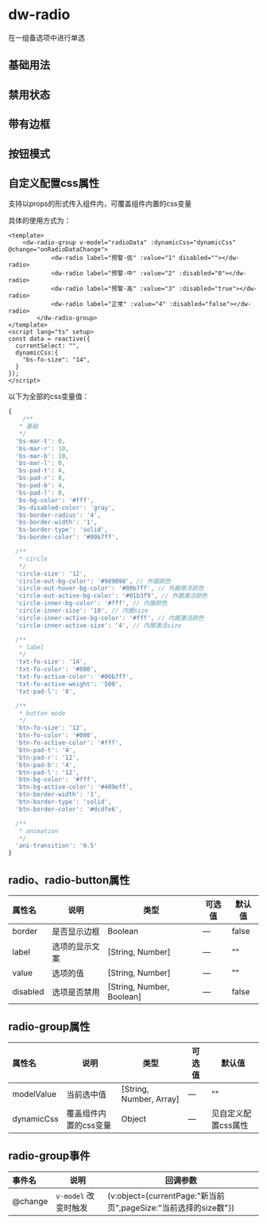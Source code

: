 # dw-radio

在一组备选项中进行单选

## 基础用法

<radio-base></radio-base>

## 禁用状态

<radio-disabled></radio-disabled>

## 带有边框

<radio-border></radio-border>

## 按钮模式

<radio-button></radio-button>

## 自定义配置css属性

支持以props的形式传入组件内，可覆盖组件内置的css变量

具体的使用方式为：
```vue
<template>
    <dw-radio-group v-model="radioData" :dynamicCss="dynamicCss" @change="onRadioDataChange">
			<dw-radio label="预警-低" :value="1" disabled=""></dw-radio>
			<dw-radio label="预警-中" :value="2" :disabled="0"></dw-radio>
			<dw-radio label="预警-高" :value="3" :disabled="true"></dw-radio>
			<dw-radio label="正常" :value="4" :disabled="false"></dw-radio>
		</dw-radio-group>
</template>
<script lang="ts" setup>
const data = reactive({
  currentSelect: "",
  dynamicCss:{
    "bs-fo-size": "14",
  }
});
</script>
```

以下为全部的css变量值：

```js
{
    /**
   * 基础
   */
  'bs-mar-t': 0,
  'bs-mar-r': 10,
  'bs-mar-b': 10,
  'bs-mar-l': 0,
  'bs-pad-t': 4,
  'bs-pad-r': 8,
  'bs-pad-b': 4,
  'bs-pad-l': 8,
  'bs-bg-color': '#fff',
  'bs-disabled-color': 'gray',
  'bs-border-radius': '4',
  'bs-border-width': '1',
  'bs-border-type': 'solid',
  'bs-border-color': '#00b7ff',

  /**
   * circle
   */
  'circle-size': '12',
  'circle-out-bg-color': '#989898', // 外圈颜色
  'circle-out-hover-bg-color': '#00b7ff', // 外圈悬浮颜色
  'circle-out-active-bg-color': '#01b3f9', // 外圈激活颜色
  'circle-inner-bg-color': '#fff', // 内圈颜色
  'circle-inner-size': '10', // 内圈size
  'circle-inner-active-bg-color': '#fff', // 内圈激活颜色
  'circle-inner-active-size': '4', // 内圈激活size

  /**
   * label
   */
  'txt-fo-size': '14',
  'txt-fo-color': '#000',
  'txt-fo-active-color': '#00b7ff',
  'txt-fo-active-weight': '500',
  'txt-pad-l': '8',

  /**
   * button mode
   */
  'btn-fo-size': '12',
  'btn-fo-color': '#000',
  'btn-fo-active-color': '#fff',
  'btn-pad-t': '4',
  'btn-pad-r': '12',
  'btn-pad-b': '4',
  'btn-pad-l': '12',
  'btn-bg-color': '#fff',
  'btn-bg-active-color': '#409eff',
  'btn-border-width': '1',
  'btn-border-type': 'solid',
  'btn-border-color': '#dcdfe6',

  /**
   * animation
   */
  'ani-transition': '0.5'
}
```

## radio、radio-button属性

| **属性名** | **说明**              | **类型**                  | **可选值** | **默认值**          |
| :--------- | --------------------- | ------------------------- | ---------- | ------------------- |
| border     | 是否显示边框          | Boolean                   | —          | false               |
| label      | 选项的显示文案        | [String, Number]          | —          | ""                  |
| value      | 选项的值              | [String, Number]          | —          | ""                  |
| disabled   | 选项是否禁用          | [String, Number, Boolean] | —          | false               |

## radio-group属性

| **属性名** | **说明**              | **类型**                  | **可选值** | **默认值**          |
| :--------- | --------------------- | ------------------------- | ---------- | ------------------- |
| modelValue | 当前选中值            | [String, Number, Array]   | —          | ""                  |
| dynamicCss | 覆盖组件内置的css变量 | Object                    | —          | 见自定义配置css属性 |

## radio-group事件

| **事件名** | **说明**             | **回调参数**                                                 |
| :--------- | -------------------- | ------------------------------------------------------------ |
| @change    | `v-model` 改变时触发 | (v:object={currentPage:"新当前页",pageSize:"当前选择的size数"}) |
